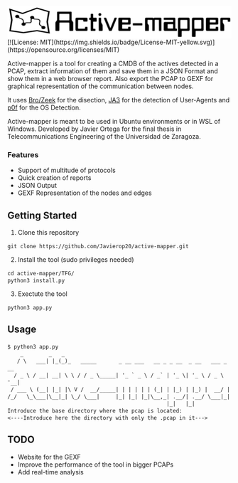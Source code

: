 <img align="center" src="https://github.com/Javierop20/active-mapper/blob/master/TFG/images/logo.PNG">
[![License: MIT](https://img.shields.io/badge/License-MIT-yellow.svg)](https://opensource.org/licenses/MIT)


Active-mapper is a tool for creating a CMDB of the actives detected in a PCAP, extract information of them and save them in a JSON Format and show them in a web browser report.
Also export the PCAP to GEXF for graphical representation of the communication between nodes.

It uses [Bro/Zeek](https://github.com/bro/bro) for the disection, [JA3](https://github.com/salesforce/ja3) for the detection of User-Agents and [p0f](https://github.com/p0f/p0f) for the OS Detection.

Active-mapper is meant to be used in Ubuntu environments or in WSL of Windows. Developed by Javier Ortega for the final thesis in Telecommunications Engineering of the Universidad de Zaragoza.

### Features
- Support of multitude of protocols
- Quick creation of reports
- JSON Output
- GEXF Representation of the nodes and edges

## Getting Started

1. Clone this repository

```buildoutcfg
git clone https://github.com/Javierop20/active-mapper.git
```

2. Install the tool (sudo privileges needed)

```buildoutcfg
cd active-mapper/TFG/
python3 install.py
```

3. Exectute the tool

```buildoutcfg
python3 app.py
```

## Usage

```buildoutcfg
$ python3 app.py
    _        _   _
   / \   ___| |_(_)_   _____       _ __ ___   __ _ _ __  _ __   ___ _ __
  / _ \ / __| __| \ \ / / _ \_____| '_ ` _ \ / _` | '_ \| '_ \ / _ \ '__|
 / ___ \ (__| |_| |\ V /  __/_____| | | | | | (_| | |_) | |_) |  __/ |
/_/   \_\___|\__|_| \_/ \___|     |_| |_| |_|\__,_| .__/| .__/ \___|_|
                                                  |_|   |_|
Introduce the base directory where the pcap is located:
<----Introduce here the directory with only the .pcap in it--->

```

## TODO
- Website for the GEXF
- Improve the performance of the tool in bigger PCAPs
- Add real-time analysis